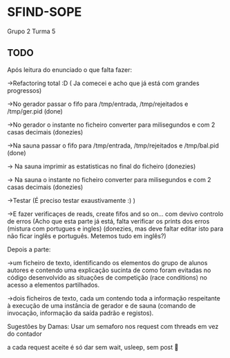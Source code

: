 # SFIND-SOPE

Grupo 2 Turma 5


## TODO

Após leitura do enunciado o que falta fazer:

->Refactoring total :D ( Ja comecei e acho que já está com grandes progressos)
 
->No gerador passar o fifo para /tmp/entrada, /tmp/rejeitados e /tmp/ger.pid (done)

->No gerador o instante no ficheiro converter para milisegundos e com 2 casas decimais (donezies)

->Na sauna passar o fifo para /tmp/entrada, /tmp/rejeitados e /tmp/bal.pid (done)

-> Na sauna imprimir as estatisticas no final do ficheiro (donezies)

-> Na sauna o instante no ficheiro converter para milisegundos e com 2 casas decimais (donezies)

->Testar (É preciso testar exaustivamente :) )

->E fazer verificaçes de reads, create fifos and so on... com devivo controlo de erros (Acho que esta parte já está, falta verificar os prints dos erros (mistura com portugues e ingles) (donezies, mas deve faltar editar isto para não ficar inglês e português. Metemos tudo em inglês?)

Depois a parte:

->um ficheiro de texto, identificando os elementos do grupo de alunos autores e contendo uma explicação sucinta de como foram evitadas no código desenvolvido as situações de competição (race conditions) no acesso a elementos partilhados.


->dois ficheiros de texto, cada um contendo toda a informação respeitante à execução de uma instância de gerador e de 
sauna (comando de invocação, informação da saída padrão e registos).

Sugestões by Damas:
Usar um semaforo nos request com threads em vez do contador

a cada request aceite é só dar sem wait, usleep, sem post 🙂

